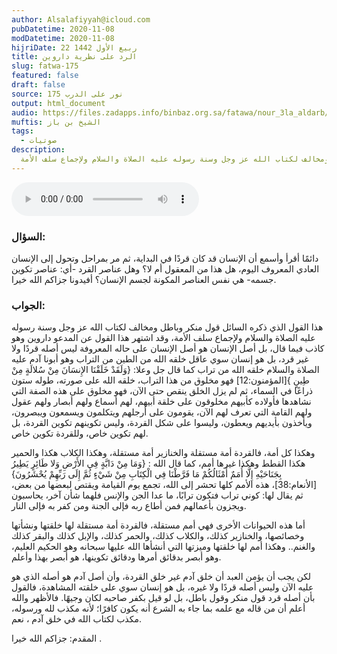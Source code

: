 ```yaml
---
author: Alsalafiyyah@icloud.com
pubDatetime: 2020-11-08
modDatetime: 2020-11-08
hijriDate: 22 ربيع الأول 1442
title: الرد على نظرية داروين
slug: fatwa-175
featured: false
draft: false
source: نور على الدرب 175
output: html_document
audio: https://files.zadapps.info/binbaz.org.sa/fatawa/nour_3la_aldarb/nour_175/17501.mp3
muftis: الشيخ بن باز
tags:
  - صوتيات
description:
  هذا القول الذي ذكره السائل قول منكر وباطل ومخالف لكتاب الله عز وجل وسنة رسوله عليه الصلاة والسلام ولإجماع سلف الأمة
---
```


<audio controls>
 <source src="https://files.zadapps.info/binbaz.org.sa/fatawa/nour_3la_aldarb/nour_175/17501.mp3" type="audio/mpeg"/><p>Your browser does not support the audio element.</p>
</audio>

### السؤال:
دائمًا أقرأ وأسمع أن الإنسان قد كان قردًا في البداية، ثم مر بمراحل وتحول إلى الإنسان العادي المعروف اليوم، هل هذا من المعقول أم لا؟ وهل عناصر القرد -أي: عناصر تكوين جسمه- هي نفس العناصر المكونة لجسم الإنسان؟ أفيدونا جزاكم الله خيرا. 

### الجواب:
هذا القول الذي ذكره السائل قول منكر وباطل ومخالف لكتاب الله عز وجل وسنة رسوله عليه الصلاة والسلام ولإجماع سلف الأمة، وقد اشتهر هذا القول عن المدعو داروين وهو كاذب فيما قال، بل أصل الإنسان هو أصل الإنسان على حاله المعروفة ليس أصله قردًا ولا غير قرد، بل هو إنسان سوي عاقل خلقه الله من الطين من التراب وهو أبونا آدم عليه الصلاة والسلام خلقه الله من تراب كما قال جل وعلا: {وَلَقَدْ خَلَقْنَا الإِنسَانَ مِنْ سُلالَةٍ مِنْ طِينٍ }[المؤمنون:12] فهو مخلوق من هذا التراب، خلقه الله على صورته، طوله ستون ذراعًا في السماء، ثم لم يزل الخلق ينقص حتى الآن، فهو مخلوق على هذه الصفة التي نشاهدها فأولاده كأبيهم مخلوقون على خلقة أبيهم، لهم أسماع ولهم أبصار ولهم عقول ولهم القامة التي تعرف لهم الآن، يقومون على أرجلهم ويتكلمون ويسمعون ويبصرون، ويأخذون بأيديهم ويعطون، وليسوا على شكل القردة، وليس تكوينهم تكوين القردة، بل لهم تكوين خاص، وللقردة تكوين خاص. 

وهكذا كل أمة، فالقردة أمة مستقلة والخنازير أمة مستقلة، وهكذا الكلاب هكذا والحمير هكذا القطط وهكذا غيرها أمم، كما قال الله : {وَمَا مِنْ دَابَّةٍ فِي الأَرْضِ وَلا طَائِرٍ يَطِيرُ بِجَنَاحَيْهِ إِلَّا أُمَمٌ أَمْثَالُكُمْ مَا فَرَّطْنَا فِي الْكِتَابِ مِنْ شَيْءٍ ثُمَّ إِلَى رَبِّهِمْ يُحْشَرُونَ} [الأنعام:38]، هذه الأمم كلها تحشر إلى الله، تجمع يوم القيامة ويقتص لبعضها من بعض، ثم يقال لها: كوني تراب فتكون ترابًا، ما عدا الجن والإنس فلهما شأن آخر، يحاسبون ويجزون بأعمالهم فمن أطاع ربه فإلى الجنة ومن كفر به فإلى النار. 

أما هذه الحيوانات الأخرى فهي أمم مستقلة، فالقردة أمة مستقلة لها خلقتها ونشأتها وخصائصها، والخنازير كذلك، والكلاب كذلك، والحمر كذلك، والإبل كذلك والبقر كذلك والغنم.. وهكذا أمم لها خلقتها وميزتها التي أنشأها الله عليها سبحانه وهو الحكيم العليم، وهو أبصر بدقائق أمرها ودقائق تكوينها، هو أبصر بهذا وأعلم.

لكن يجب أن يؤمن العبد أن خلق آدم غير خلق القردة، وأن أصل آدم هو أصله الذي هو عليه الآن وليس أصله قردًا ولا غيره، بل هو إنسان سوي على خلقته المشاهدة، فالقول بأن أصله قرد قول منكر وقول باطل، بل لو قيل بكفر صاحبه لكان وجيهًا. فالأظهر والله أعلم أن من قاله مع علمه بما جاء به الشرع أنه يكون كافرًا؛ لأنه مكذب لله ورسوله، مكذب لكتاب الله في خلق آدم ، نعم. 

المقدم: جزاكم الله خيرا . 
